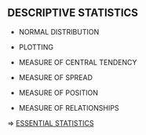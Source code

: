 ## DESCRIPTIVE STATISTICS

- NORMAL DISTRIBUTION

- PLOTTING

- MEASURE OF CENTRAL TENDENCY

- MEASURE OF SPREAD

- MEASURE OF POSITION

- MEASURE OF RELATIONSHIPS


=> [ESSENTIAL STATISTICS](https://docs.google.com/spreadsheets/d/1xPpJgkNLQx2ROme41hb4lee9I-IXcLpQHG6qF-Aua6M/edit?usp=sharing)

